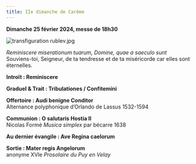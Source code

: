 ```yaml
---
title: IIe dimanche de Carême
---
```

**Dimanche 25 février 2024, messe de 18h30**  

![transfiguration rublev.jpg]({{site.baseurl}}/images/transfiguration%20rublev.jpg)

*Reminiscere miserationum tuarum, Domine, quae a saeculo sunt*  
Souviens-toi, Seigneur, de ta tendresse et de ta miséricorde car elles sont éternelles.

**Introït : Reminiscere**

**Graduel & Trait : Tribulationes / Confitemini**  

**Offertoire : Audi benigne Conditor**  
Alternance polyphonique d’Orlando de Lassus 1532-1594

**Communion : O salutaris Hostia II**  
Nicolas Formé *Musica simplex* par bécarre 1638

**Au dernier évangile : Ave Regina caelorum**

**Sortie : Mater regis Angelorum**  
anonyme XVIe *Prosolaire du Puy en Velay*
